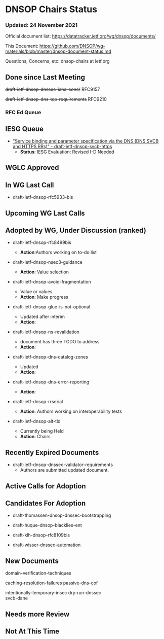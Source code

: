 # DNSOP Chairs Status
### Updated: 24 November 2021

Official document list: https://datatracker.ietf.org/wg/dnsop/documents/

This Document: https://github.com/DNSOP/wg-materials/blob/master/dnsop-document-status.md

Questions, Concerns, etc:  dnsop-chairs at ietf.org

## Done since Last Meeting

~~draft-ietf-dnsop-dnssec-iana-cons/~~ RFC9157

~~draft-ietf-dnsop-dns-tcp-requirements~~ RFC9210

### RFC Ed Queue


## IESG Queue

* ["Service binding and parameter specification via the DNS (DNS SVCB and HTTPS RRs)" - draft-ietf-dnsop-svcb-https](https://datatracker.ietf.org/doc/draft-ietf-dnsop-svcb-https/)
    - **Status**: IESG Evaluation: Revised I-D Needed


## WGLC Approved

## In WG Last Call

* draft-ietf-dnsop-rfc5933-bis

## Upcoming WG Last Calls

## Adopted by WG, Under Discussion (ranked)

* draft-ietf-dnsop-rfc8499bis
    -  **Action**:Authors working on to-do list

* draft-ietf-dnsop-nsec3-guidance
    -  **Action**: Value selection

* draft-ietf-dnsop-avoid-fragmentation
    - Value or values
    - **Action**: Make progress
     
* draft-ietf-dnsop-glue-is-not-optional
    - Updated after interim
    - **Action**: 

* draft-ietf-dnsop-ns-revalidation
    - document has three TODO to address
    - **Action**: 

* draft-ietf-dnsop-dns-catalog-zones
    - Updated 
    - **Action**: 

* draft-ietf-dnsop-dns-error-reporting
    - **Action**: 

* draft-ietf-dnsop-rrserial
    - **Action**: Authors working on interoperability tests

* draft-ietf-dnsop-alt-tld
    - Currently being Held
    - **Action**: Chairs

## Recently Expired Documents

* draft-ietf-dnsop-dnssec-validator-requirements
    - Authors are submitted updated document. 

## Active Calls for Adoption

## Candidates For Adoption

* draft-thomassen-dnsop-dnssec-bootstrapping

* draft-huque-dnsop-blacklies-ent

* draft-klh-dnsop-rfc8109bis

* draft-wisser-dnssec-automation

## New Documents

domain-verification-techniques

caching-resolution-failures
passive-dns-cof 

intentionally-temporary-insec
dry-run-dnssec  
svcb-dane

## Needs more Review

## Not At This Time

